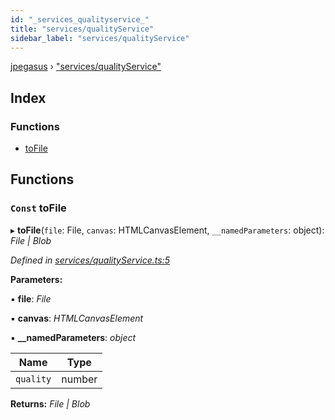 ```yaml
---
id: "_services_qualityservice_"
title: "services/qualityService"
sidebar_label: "services/qualityService"
---
```


[jpegasus](../index.md) › ["services/qualityService"](_services_qualityservice_.md)

## Index

### Functions

* [toFile](_services_qualityservice_.md#const-tofile)

## Functions

### `Const` toFile

▸ **toFile**(`file`: File, `canvas`: HTMLCanvasElement, `__namedParameters`: object): *File | Blob*

*Defined in [services/qualityService.ts:5](https://github.com/TonyBrobston/jpegasus/blob/5eb4219/src/services/qualityService.ts#L5)*

**Parameters:**

▪ **file**: *File*

▪ **canvas**: *HTMLCanvasElement*

▪ **__namedParameters**: *object*

Name | Type |
------ | ------ |
`quality` | number |

**Returns:** *File | Blob*
